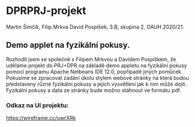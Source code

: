 # DPRPRJ-projekt
 Martin Šimčík, Filip Mrkva David Pospíšek, 3.B, skupina 2, OAUH 2020/21.
## Demo applet na fyzikální pokusy.
 Rozhodli jsem se společně s Filipem Mrkvou a Davidem Pospíškem, že uděláme projekt do PRJ+DPR na základě demo appletu na fyzikální pokusy pomocí programu Apache Netbeans IDE 12.0, popřípadě jiných pomůcek. Pokusíme se zpracovat zadání úkolu stylem webové stránky na která budou představeny různé fyzikální pokusy a jejich vysvětlení jak k nim může dojít. Fyzikální pokusy a data ze stránky bude možno stáhnout ve formátu pdf.
### Odkaz na UI projektu:
https://wireframe.cc/uwrXRk
